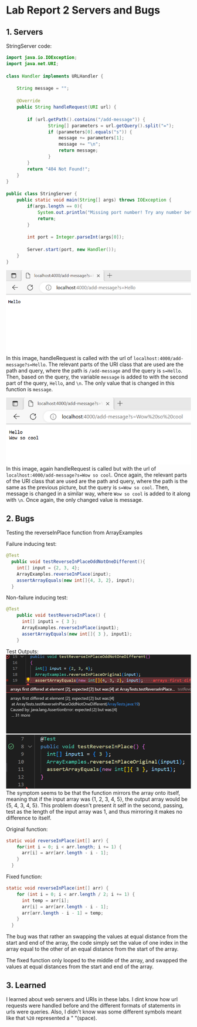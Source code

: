 # Lab Report 2 Servers and Bugs

## 1. Servers

StringServer code:
```java
import java.io.IOException;
import java.net.URI;

class Handler implements URLHandler {

    String message = ""; 
    
    @Override
    public String handleRequest(URI url) {
        
        if (url.getPath().contains("/add-message")) {
                String[] parameters = url.getQuery().split("=");
                if (parameters[0].equals("s")) {
                    message += parameters[1];
                    message += "\n";
                    return message;
                }
        }
        return "404 Not Found!";
    }
}

public class StringServer {
    public static void main(String[] args) throws IOException {
        if(args.length == 0){
            System.out.println("Missing port number! Try any number between 1024 to 49151");
            return;
        }

        int port = Integer.parseInt(args[0]);

        Server.start(port, new Handler());
    }
}
```

![Image][3]
In this image, handleRequest is called with the url of `localhost:4000/add-message?s=Hello`. The relevant parts of the URI class that are used are the path and query, where the path is `/add-message` and the query is `s=Hello`. Then, based on the query, the variable `message` is added to with the second part of the query, `Hello`, and `\n`. The only value that is changed in this function is `message`.


![Image][4]
In this image, again handleRequest is called but with the url of `localhost:4000/add-message?s=Wow so cool`. Once again, the relevant parts of the URI class that are used are the path and query, where the path is the same as the previous picture, but the query is `s=Wow so cool`. Then, message is changed in a similar way, where `Wow so cool` is added to it along with `\n`. Once again, the only changed value is message.

## 2. Bugs

Testing the reverseInPlace function from ArrayExamples

Failure inducing test:

```java
@Test
  public void testReverseInPlaceOddNotOneDifferent(){
    int[] input = {2, 3, 4};
    ArrayExamples.reverseInPlace(input);
    assertArrayEquals(new int[]{4, 3, 2}, input);
  }
```

Non-failure inducing test:
```java
@Test 
	public void testReverseInPlace() {
      int[] input1 = { 3 };
      ArrayExamples.reverseInPlace(input1);
      assertArrayEquals(new int[]{ 3 }, input1);
	}
```

Test Outputs:
![Image][1]
![Image][2]
The symptom seems to be that the function mirrors the array onto itself, meaning that if the input array was {1, 2, 3, 4, 5}, the output array would be {5, 4, 3, 4, 5}. This problem doesn't present it self in the second, passing, test as the length of the input array was 1, and thus mirroring it makes no difference to itself. 

Original function:
```java
static void reverseInPlace(int[] arr) {
    for(int i = 0; i < arr.length; i += 1) {
      arr[i] = arr[arr.length - i - 1];
    }
  }
```

Fixed function:
```java
static void reverseInPlace(int[] arr) {
    for (int i = 0; i < arr.length / 2; i += 1) {
      int temp = arr[i];
      arr[i] = arr[arr.length - i - 1];
      arr[arr.length - i - 1] = temp;
    }
  }
```
The bug was that rather an swapping the values at equal distance from the start and end of the array, the code simply set the value of one index in the array equal to the other of an equal distance from the start of the array. 

The fixed function only looped to the middle of the array, and swapped the values at equal distances from the start and end of the array.


## 3. Learned

I learned about web servers and URIs in these labs. I dint know how url requests were handled before and the different formats of statements in urls were queries. Also, I didn't know was some different symbols meant like that `%20` represented a " "(space).

[1]: cse15lLabReport2p1.png
[2]: cse15lLabReport2p2.png
[3]: cse15lLabReport2p3.png
[4]: cse15lLabReport2p4.png